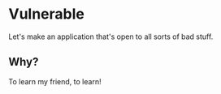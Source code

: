 # Vulnerable

Let's make an application that's open to all sorts of bad stuff.

## Why?

To learn my friend, to learn!
